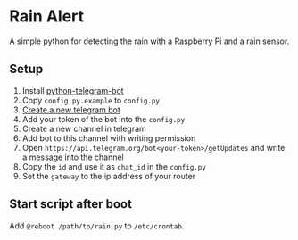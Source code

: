 # Rain Alert
A simple python for detecting the rain with a Raspberry Pi and a rain sensor.

## Setup

1. Install [python-telegram-bot](https://github.com/python-telegram-bot/python-telegram-bot)
2. Copy `config.py.example` to `config.py`
3. [Create a new telegram bot](https://core.telegram.org/bots#3-how-do-i-create-a-bot)
4. Add your token of the bot into the `config.py`
5. Create a new channel in telegram
6. Add bot to this channel with writing permission
7. Open `https://api.telegram.org/bot<your-token>/getUpdates` and write a message into the channel
8. Copy the `id` and use it as `chat_id` in the `config.py`
9. Set the `gateway` to the ip address of your router

## Start script after boot

Add `@reboot /path/to/rain.py` to `/etc/crontab`.